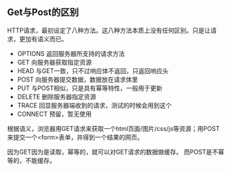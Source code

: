 ## Get与Post的区别

HTTP请求，最初设定了八种方法。这八种方法本质上没有任何区别。只是让请求，更加有语义而已。

- OPTIONS 返回服务器所支持的请求方法
- GET 向服务器获取指定资源
- HEAD 与GET一致，只不过响应体不返回，只返回响应头
- POST 向服务器提交数据，数据放在请求体里
- PUT 与POST相似，只是具有幂等特性，一般用于更新
- DELETE 删除服务器指定资源
- TRACE 回显服务器端收到的请求，测试的时候会用到这个
- CONNECT 预留，暂无使用

根据语义，浏览器用GET请求来获取一个html页面/图片/css/js等资源；用POST来提交一个\<form>表单，并得到一个结果的网页。

因为GET因为是读取，幂等的，就可以对GET请求的数据做缓存。
而POST是不幂等的，不能缓存。
